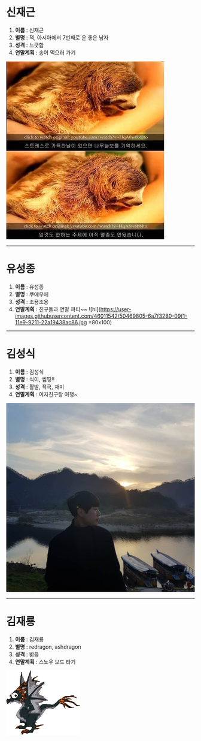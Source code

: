 # 신재근
1. **이름** : 신재근 
2. **별명** : 잭, 아시아에서 7번째로 운 좋은 남자
3. **성격** : 느긋함
4. **연말계획** : 송어 먹으러 가기

![](https://github.com/doorisun/ssafy6/blob/master/sloth.JPG/?raw=true)

---
# 유성종
1. **이름** : 유성종 
2. **별명** : 쿠에우에 
3. **성격** : 조용조용 
4. **연말계획** : 친구들과 연말 파티~~
![hi](https://user-images.githubusercontent.com/46011542/50469805-6a7f3280-09f1-11e9-9211-22a19438ac86.jpg =80x100)
---
# 김성식
1. **이름** : 김성식
2. **별명** : 식이, 썸띵!!
3. **성격** : 활발, 적극, 재미
4. **연말계획** : 여자친구랑 여행~

![](https://github.com/doorisun/ssafy6/blob/master/sik.jpg/?raw=true)

---
# 김재룡
1. **이름** : 김재룡
2. **별명** : redragon, ashdragon
3. **성격** : 밝음
4. **연말계획** : 스노우 보드 타기

![](https://github.com/doorisun/ssafy6/blob/master/Ash_Dragon_Adult.png/?raw=true)

